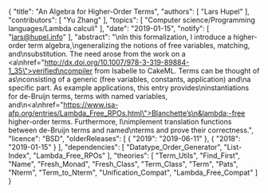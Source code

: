{
    "title": "An Algebra for Higher-Order Terms",
    "authors": [
        "Lars Hupel"
    ],
    "contributors": [
        "Yu Zhang"
    ],
    "topics": [
        "Computer science/Programming languages/Lambda calculi"
    ],
    "date": "2019-01-15",
    "notify": [
        "lars@hupel.info"
    ],
    "abstract": "\nIn this formalization, I introduce a higher-order term algebra,\ngeneralizing the notions of free variables, matching, and\nsubstitution. The need arose from the work on a <a\nhref=\"http://dx.doi.org/10.1007/978-3-319-89884-1_35\">verified\ncompiler from Isabelle to CakeML</a>. Terms can be thought of as\nconsisting of a generic (free variables, constants, application) and\na specific part. As example applications, this entry provides\ninstantiations for de-Bruijn terms, terms with named variables, and\n<a\nhref=\"https://www.isa-afp.org/entries/Lambda_Free_RPOs.html\">Blanchette’s\n&lambda;-free higher-order terms</a>. Furthermore, I\nimplement translation functions between de-Bruijn terms and named\nterms and prove their correctness.",
    "licence": "BSD",
    "olderReleases": [
        {
            "2019": "2019-06-11"
        },
        {
            "2018": "2019-01-15"
        }
    ],
    "dependencies": [
        "Datatype_Order_Generator",
        "List-Index",
        "Lambda_Free_RPOs"
    ],
    "theories": [
        "Term_Utils",
        "Find_First",
        "Name",
        "Fresh_Monad",
        "Fresh_Class",
        "Term_Class",
        "Term",
        "Pats",
        "Nterm",
        "Term_to_Nterm",
        "Unification_Compat",
        "Lambda_Free_Compat"
    ]
}